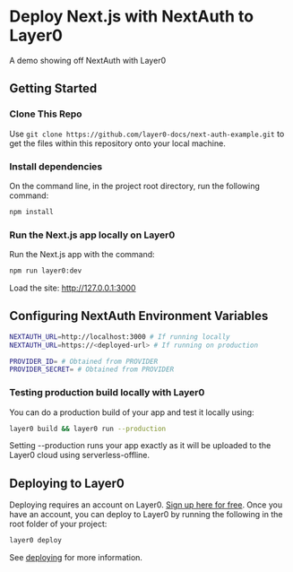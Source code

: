 # Deploy Next.js with NextAuth to Layer0
A demo showing off NextAuth with Layer0

## Getting Started

### Clone This Repo
Use ```git clone https://github.com/layer0-docs/next-auth-example.git``` to get the files within this repository onto your local machine.

### Install dependencies
On the command line, in the project root directory, run the following command:
```bash
npm install
```

### Run the Next.js app locally on Layer0
Run the Next.js app with the command:

```bash
npm run layer0:dev
```
Load the site: http://127.0.0.1:3000

## Configuring NextAuth Environment Variables
```bash
NEXTAUTH_URL=http://localhost:3000 # If running locally
NEXTAUTH_URL=https://<deployed-url> # If running on production

PROVIDER_ID= # Obtained from PROVIDER
PROVIDER_SECRET= # Obtained from PROVIDER
```

### Testing production build locally with Layer0
You can do a production build of your app and test it locally using:

```bash
layer0 build && layer0 run --production
```
Setting --production runs your app exactly as it will be uploaded to the Layer0 cloud using serverless-offline.

## Deploying to Layer0
Deploying requires an account on Layer0. [Sign up here for free](https://app.layer0.co/signup). Once you have an account, you can deploy to Layer0 by running the following in the root folder of your project:

```bash
layer0 deploy
```
See [deploying](https://docs.layer0.co/guides/deploying) for more information.
